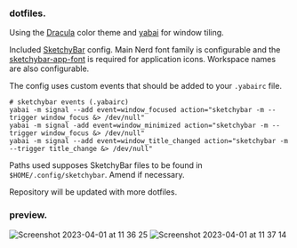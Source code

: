 ### dotfiles.
Using the [Dracula](https://draculatheme.com) color theme and [yabai](https://github.com/koekeishiya/yabai) for window tiling.

Included [SketchyBar](https://github.com/FelixKratz/SketchyBar) config. Main Nerd font family is configurable and the [sketchybar-app-font](https://github.com/kvndrsslr/sketchybar-app-font) is required for application icons. Workspace names are also configurable.

The config uses custom events that should be added to your `.yabairc` file.

```
# sketchybar events (.yabairc)
yabai -m signal --add event=window_focused action="sketchybar -m --trigger window_focus &> /dev/null"
yabai -m signal -add event=window_minimized action="sketchybar -m --trigger window_focus &> /dev/null"
yabai -m signal --add event=window_title_changed action="sketchybar -m --trigger title_change &> /dev/null"
```
Paths used supposes SketchyBar files to be found in `$HOME/.config/sketchybar`. Amend if necessary.

Repository will be updated with more dotfiles.

### preview.
![Screenshot 2023-04-01 at 11 36 25](https://user-images.githubusercontent.com/110169665/229284434-0c33b6ed-f764-488e-89f6-9fd5103833e8.png)
![Screenshot 2023-04-01 at 11 37 14](https://user-images.githubusercontent.com/110169665/229284468-a422a46e-a092-49e4-955c-62d30ae7712a.png)
